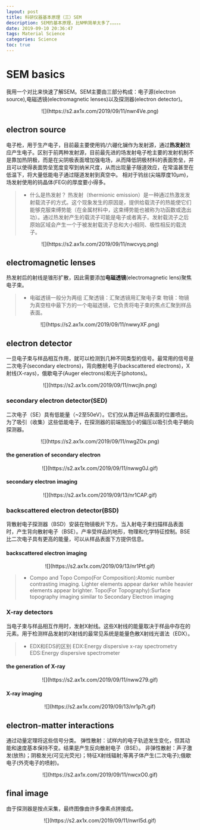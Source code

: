 ```yaml
---
layout: post
title: 科研仪器基本原理（三）SEM
description: SEM的基本原理，比NMR简单太多了。。。。。
date: 2019-09-10 20:36:47
tags: Material Science
categories: Science
toc: true
---
```

# SEM basics
我用一个对比来快速了解SEM。SEM主要由三部分构成：电子源(electron source),电磁透镜(electromagnetic lenses)以及探测器(electron detector)。
<center>![](https://s2.ax1x.com/2019/09/11/nwr4Ve.png) </center>

## electron source
电子枪，用于生产电子，目前最主要使用钨/六硼化镧作为发射源，通过**热发射**效应产生电子。区别于前两种发射源，目前最先进的场发射电子枪主要的发射机制不是靠加热阴极，而是在尖阴极表面增加强电场，从而降低阴极材料的表面势垒，并且可以使得表面势垒宽度变窄到纳米尺度，从而出现量子隧道效应，在常温甚至在低温下，将大量低能电子通过隧道发射到真空中。
相对于钨丝(尖端厚度10µm)，场发射使用的钨晶体(FEG)的厚度要小得多。
> * 什么是热发射？
热发射（thermionic emission）是一种通过热激发发射载流子的方式。这个现象发生的原因是，提供给载流子的热能使它们能够克服束缚势能（在金属材料中，这束缚势能也被称为功函数或逸出功）。通过热发射产生的载流子可能是电子或者离子。发射载流子之后原始区域会产生一个于被发射载流子总和大小相同、极性相反的载流子。

<center>![](https://s2.ax1x.com/2019/09/11/nwcvyq.png) </center>

## electromagnetic lenses
热发射后的射线是锥形扩散，因此需要添加**电磁透镜**(electromagnetic lens)聚焦电子束。
> * 电磁透镜一般分为两组
汇聚透镜：汇聚透镜用汇聚电子束
物镜：物镜为真空柱中最下方的一个电磁透镜，它负责将电子束的焦点汇聚到样品表面。

<center>![](https://s2.ax1x.com/2019/09/11/nwwyXF.png) </center>

## electron detector
一旦电子束与样品相互作用，就可以检测到几种不同类型的信号。最常用的信号是二次电子(secondary electrons)，背向散射电子(backscattered electrons)，X射线(X-rays)，俄歇电子(Auger electrons)和光子(photons)。
<center>![](https://s2.ax1x.com/2019/09/11/nwcjln.png) </center>

### secondary electron detector(SED)
二次电子（SE）具有低能量（~2至50eV）。它们仅从靠近样品表面的位置喷出。为了吸引（收集）这些低能电子，在探测器的前端施加小的偏压以吸引负电子朝向探测器。
<center>![](https://s2.ax1x.com/2019/09/11/nwgZOx.png) </center>

#### the generation of secondary electron
<center>![](https://s2.ax1x.com/2019/09/11/nwwg0J.gif) </center>

#### secondary electron imaging
<center>![](https://s2.ax1x.com/2019/09/13/nr1CAP.gif) </center>

### backscattered electron detector(BSD)
背散射电子探测器（BSD）安装在物镜极片下方。当入射电子束扫描样品表面时，产生背向散射电子（BSE）。产率受样品的地形，物理和化学特征控制。BSE比二次电子具有更高的能量，可以从样品表面下方提供信息。
#### backscattered electron imaging
<center>![](https://s2.ax1x.com/2019/09/13/nr1Ptf.gif) </center>

> * Compo and Topo
Compo(For Composition):Atomic number contrasting imaging. Lighter elements appear darker while heavier elements appear brighter.
Topo(For Topography):Surface topography imaging similar to Secondary Electron imaging

### X-ray detectors
当电子束与样品相互作用时，发射X射线。这些X射线的能量取决于样品中存在的元素。用于检测样品发射的X射线的最常见系统是能量色散X射线光谱法（EDX）。
> * EDX和EDS的区别
EDX:Energy dispersive x-ray spectrometry
EDS:Energy dispersive spectrometer

#### the generation of X-ray
<center>![](https://s2.ax1x.com/2019/09/11/nww279.gif) </center>

#### X-ray imaging
<center>![](https://s2.ax1x.com/2019/09/13/nr1p7t.gif) </center>

## electron-matter interactions
通过动量定理将这些信号分类。
弹性散射：试样内的电子轨迹发生变化，但其动能和速度基本保持不变。结果是产生反向散射电子（BSE）。
非弹性散射：声子激发(放热)；阴极发光(可见光荧光)；特征X射线辐射;等离子体产生(二次电子);俄歇电子(外壳电子的喷射)。
<center>![](https://s2.ax1x.com/2019/09/11/nwcxO0.gif) </center>

## final image
由于探测器是按点采集，最终图像由许多像素点拼接成。
<center>![](https://s2.ax1x.com/2019/09/11/nwrI5d.gif) </center>



